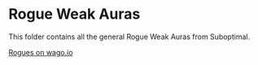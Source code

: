# Rogue Weak Auras
This folder contains all the general Rogue Weak Auras from Suboptimal.

[Rogues on wago.io](https://wago.io/weakauras/classes/rogue)
